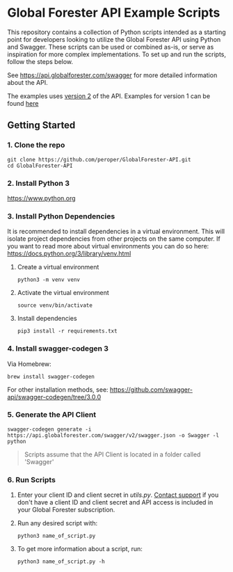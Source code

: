 # Global Forester API Example Scripts

This repository contains a collection of Python scripts intended as a starting point for developers looking to utilize the Global Forester API using Python and Swagger. These scripts can be used or combined as-is, or serve as inspiration for more complex implementations. To set up and run the scripts, follow the steps below.

See <https://api.globalforester.com/swagger> for more detailed information about the API.

The examples uses [version 2](https://api.globalforester.com/swagger/index.html?urls.primaryName=V2) of the API. Examples for version 1 can be found [here](https://github.com/peroper/GlobalForester-API/tree/1.0)

## Getting Started

### 1. Clone the repo

```shell
git clone https://github.com/peroper/GlobalForester-API.git
cd GlobalForester-API
```

### 2. Install Python 3

<https://www.python.org>

### 3. Install Python Dependencies

It is recommended to install dependencies in a virtual environment. This will isolate project dependencies from other projects on the same computer. If you want to read more about virtual environments you can do so here: <https://docs.python.org/3/library/venv.html>

1. Create a virtual environment

   ```shell
   python3 -m venv venv
   ```

2. Activate the virtual environment

   ```shell
   source venv/bin/activate
   ```

3. Install dependencies

   ```shell
   pip3 install -r requirements.txt
   ```

### 4. Install swagger-codegen 3

Via Homebrew:

```shell
brew install swagger-codegen
```

For other installation methods, see: <https://github.com/swagger-api/swagger-codegen/tree/3.0.0>

### 5. Generate the API Client

```shell
swagger-codegen generate -i https://api.globalforester.com/swagger/v2/swagger.json -o Swagger -l python
```

> Scripts assume that the API Client is located in a folder called 'Swagger'

### 6. Run Scripts

1. Enter your client ID and client secret in _utils.py_. [Contact support](https://www.globalforester.com/manual/basics#errors-and-support) if you don't have a client ID and client secret and API access is included in your Global Forester subscription.
2. Run any desired script with:

   ```shell
   python3 name_of_script.py
   ```

3. To get more information about a script, run:

   ```shell
   python3 name_of_script.py -h
   ```
